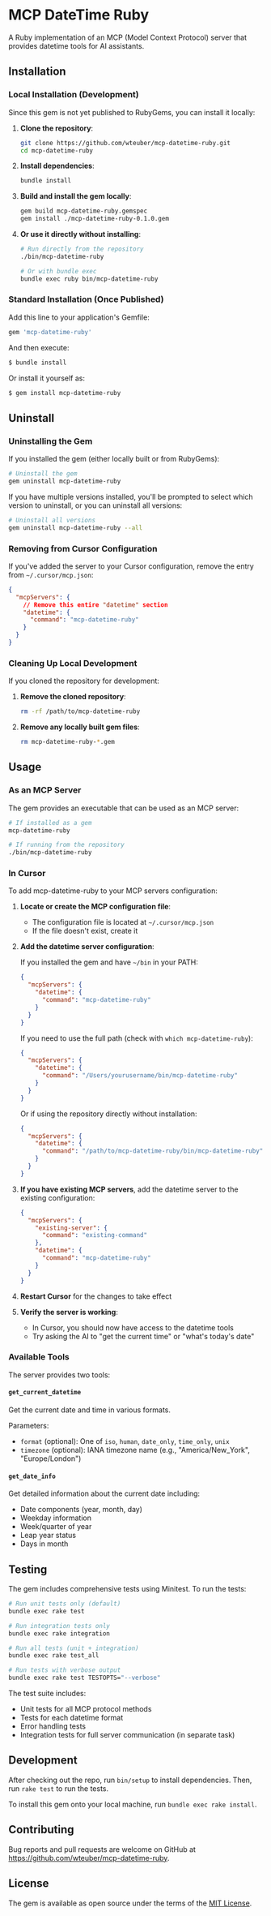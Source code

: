 # MCP DateTime Ruby

A Ruby implementation of an MCP (Model Context Protocol) server that provides datetime tools for AI assistants.

## Installation

### Local Installation (Development)

Since this gem is not yet published to RubyGems, you can install it locally:

1. **Clone the repository**:
   ```bash
   git clone https://github.com/wteuber/mcp-datetime-ruby.git
   cd mcp-datetime-ruby
   ```

2. **Install dependencies**:
   ```bash
   bundle install
   ```

3. **Build and install the gem locally**:
   ```bash
   gem build mcp-datetime-ruby.gemspec
   gem install ./mcp-datetime-ruby-0.1.0.gem
   ```

4. **Or use it directly without installing**:
   ```bash
   # Run directly from the repository
   ./bin/mcp-datetime-ruby
   
   # Or with bundle exec
   bundle exec ruby bin/mcp-datetime-ruby
   ```

### Standard Installation (Once Published)

Add this line to your application's Gemfile:

```ruby
gem 'mcp-datetime-ruby'
```

And then execute:

```bash
$ bundle install
```

Or install it yourself as:

```bash
$ gem install mcp-datetime-ruby
```

## Uninstall

### Uninstalling the Gem

If you installed the gem (either locally built or from RubyGems):

```bash
# Uninstall the gem
gem uninstall mcp-datetime-ruby
```

If you have multiple versions installed, you'll be prompted to select which version to uninstall, or you can uninstall all versions:

```bash
# Uninstall all versions
gem uninstall mcp-datetime-ruby --all
```

### Removing from Cursor Configuration

If you've added the server to your Cursor configuration, remove the entry from `~/.cursor/mcp.json`:

```json
{
  "mcpServers": {
    // Remove this entire "datetime" section
    "datetime": {
      "command": "mcp-datetime-ruby"
    }
  }
}
```

### Cleaning Up Local Development

If you cloned the repository for development:

1. **Remove the cloned repository**:
   ```bash
   rm -rf /path/to/mcp-datetime-ruby
   ```

2. **Remove any locally built gem files**:
   ```bash
   rm mcp-datetime-ruby-*.gem
   ```

## Usage

### As an MCP Server

The gem provides an executable that can be used as an MCP server:

```bash
# If installed as a gem
mcp-datetime-ruby

# If running from the repository
./bin/mcp-datetime-ruby
```

### In Cursor

To add mcp-datetime-ruby to your MCP servers configuration:

1. **Locate or create the MCP configuration file**:
   - The configuration file is located at `~/.cursor/mcp.json`
   - If the file doesn't exist, create it

2. **Add the datetime server configuration**:

   If you installed the gem and have `~/bin` in your PATH:
   ```json
   {
     "mcpServers": {
       "datetime": {
         "command": "mcp-datetime-ruby"
       }
     }
   }
   ```

   If you need to use the full path (check with `which mcp-datetime-ruby`):
   ```json
   {
     "mcpServers": {
       "datetime": {
         "command": "/Users/yourusername/bin/mcp-datetime-ruby"
       }
     }
   }
   ```

   Or if using the repository directly without installation:
   ```json
   {
     "mcpServers": {
       "datetime": {
         "command": "/path/to/mcp-datetime-ruby/bin/mcp-datetime-ruby"
       }
     }
   }
   ```

3. **If you have existing MCP servers**, add the datetime server to the existing configuration:
   ```json
   {
     "mcpServers": {
       "existing-server": {
         "command": "existing-command"
       },
       "datetime": {
         "command": "mcp-datetime-ruby"
       }
     }
   }
   ```

4. **Restart Cursor** for the changes to take effect

5. **Verify the server is working**:
   - In Cursor, you should now have access to the datetime tools
   - Try asking the AI to "get the current time" or "what's today's date"

### Available Tools

The server provides two tools:

#### `get_current_datetime`

Get the current date and time in various formats.

Parameters:
- `format` (optional): One of `iso`, `human`, `date_only`, `time_only`, `unix`
- `timezone` (optional): IANA timezone name (e.g., "America/New_York", "Europe/London")

#### `get_date_info`

Get detailed information about the current date including:
- Date components (year, month, day)
- Weekday information
- Week/quarter of year
- Leap year status
- Days in month

## Testing

The gem includes comprehensive tests using Minitest. To run the tests:

```bash
# Run unit tests only (default)
bundle exec rake test

# Run integration tests only
bundle exec rake integration

# Run all tests (unit + integration)
bundle exec rake test_all

# Run tests with verbose output
bundle exec rake test TESTOPTS="--verbose"
```

The test suite includes:
- Unit tests for all MCP protocol methods
- Tests for each datetime format
- Error handling tests
- Integration tests for full server communication (in separate task)

## Development

After checking out the repo, run `bin/setup` to install dependencies. Then, run `rake test` to run the tests.

To install this gem onto your local machine, run `bundle exec rake install`.

## Contributing

Bug reports and pull requests are welcome on GitHub at https://github.com/wteuber/mcp-datetime-ruby.

## License

The gem is available as open source under the terms of the [MIT License](https://opensource.org/licenses/MIT). 